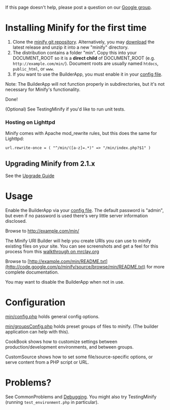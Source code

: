If this page doesn't help, please post a question on our [Google group](http://groups.google.com/group/minify).

# Installing Minify for the first time #

  1. Clone the [minify git repository](https://github.com/mrclay/minify). Alternatively, you may [download](http://code.google.com/p/minify/downloads/list) the latest release and unzip it into a new "minify" directory.
  1. The distribution contains a folder "min". Copy this into your DOCUMENT\_ROOT so it is a **direct child** of DOCUMENT\_ROOT (e.g. ` http://example.com/min/ `). Document roots are usually named ` htdocs `, ` public_html `, or ` www `.
  1. If you want to use the BuilderApp, you must enable it in your [config file](https://code.google.com/p/minify/source/browse/min/config.php#13).

Note: The BuilderApp will not function properly in subdirectories, but it's not necessary for Minify's functionality.

Done!

(Optional) See TestingMinify if you'd like to run unit tests.

### Hosting on Lighttpd ###

Minify comes with Apache mod\_rewrite rules, but this does the same for Lighttpd:

```
url.rewrite-once = ( "^/min/([a-z]=.*)" => "/min/index.php?$1" )
```

## Upgrading Minify from 2.1.x ##

See the [Upgrade Guide](http://code.google.com/p/minify/source/browse/tags/release_2.1.2/UPGRADING.txt)

# Usage #

Enable the BuilderApp via your [config file](https://code.google.com/p/minify/source/browse/min/config.php#13). The default password is "admin", but even if no password is used there's very little server information disclosed.

Browse to http://example.com/min/

The Minify URI Builder will help you create URIs you can use to minify existing files on your site. You can see screenshots and get a feel for this process from this [walkthrough on mrclay.org](http://mrclay.org/index.php/2008/09/19/minify-21-on-mrclayorg/)

Browse to [http://example.com/min/README.txt](http://code.google.com/p/minify/source/browse/min/README.txt) for more complete documentation.

You may want to disable the BuilderApp when not in use.

# Configuration #

[min/config.php](http://code.google.com/p/minify/source/browse/min/config.php) holds general config options.

[min/groupsConfig.php](http://code.google.com/p/minify/source/browse/min/groupsConfig.php) holds preset groups of files to minify. (The builder application can help with this).

CookBook shows how to customize settings between production/development environments, and between groups.

CustomSource shows how to set some file/source-specific options, or serve content from a PHP script or URL.

# Problems? #

See CommonProblems and [Debugging](Debugging.md). You might also try TestingMinify (running ` test_environment.php ` in particular).
